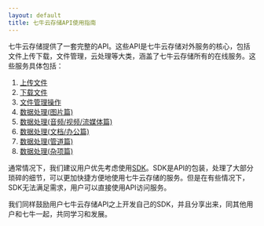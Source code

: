 ```yaml
---
layout: default
title: 七牛云存储API使用指南
---
```


七牛云存储提供了一套完整的API。这些API是七牛云存储对外服务的核心，包括文件上传下载，文件管理，云处理等大类，涵盖了七牛云存储所有的在线服务。这些服务具体包括：

1. [上传文件](http://docs.qiniu.com/api/put.html)
1. [下载文件](http://docs.qiniu.com/api/get.html)
1. [文件管理操作](http://docs.qiniu.com/api/rs.html)
1. [数据处理(图片篇)](http://docs.qiniu.com/api/image-process.html)
1. [数据处理(音频/视频/流媒体篇)](http://docs.qiniu.com/api/audio-video-hls-process.html)
1. [数据处理(文档/办公篇)](http://docs.qiniu.com/api/office-process.html)
1. [数据处理(管道篇)](http://docs.qiniu.com/api/pipeline.html)
1. [数据处理(杂项篇)](http://docs.qiniu.com/api/misc-file-process.html)

通常情况下，我们建议用户优先考虑使用[SDK](http://docs.qiniu.com/sdk/index.html)。SDK是API的包装，处理了大部分琐碎的细节，可以更加快捷方便地使用七牛云存储的服务。但是在有些情况下，SDK无法满足需求，用户可以直接使用API访问服务。

我们同样鼓励用户七牛云存储API之上开发自己的SDK，并且分享出来，同其他用户和七牛一起，共同学习和发展。
